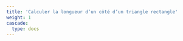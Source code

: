 ```yaml
---
title: 'Calculer la longueur d’un côté d’un triangle rectangle'
weight: 1
cascade:
  type: docs
---
```

